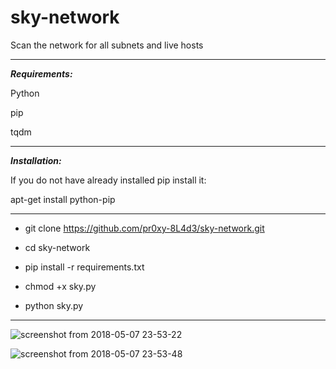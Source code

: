 # sky-network
Scan the network for all subnets and live hosts
___
***Requirements:***

Python

pip

tqdm
___

***Installation:***

If you do not have already installed pip install it:

apt-get install python-pip
___

* git clone https://github.com/pr0xy-8L4d3/sky-network.git

* cd sky-network

* pip install -r requirements.txt

* chmod +x sky.py

* python sky.py
___


![screenshot from 2018-05-07 23-53-22](https://user-images.githubusercontent.com/38928236/39727642-dc79a65a-5253-11e8-8d0e-e7841d356730.png)

![screenshot from 2018-05-07 23-53-48](https://user-images.githubusercontent.com/38928236/39727626-cb44c81a-5253-11e8-9bfc-bb4c959df119.png)
